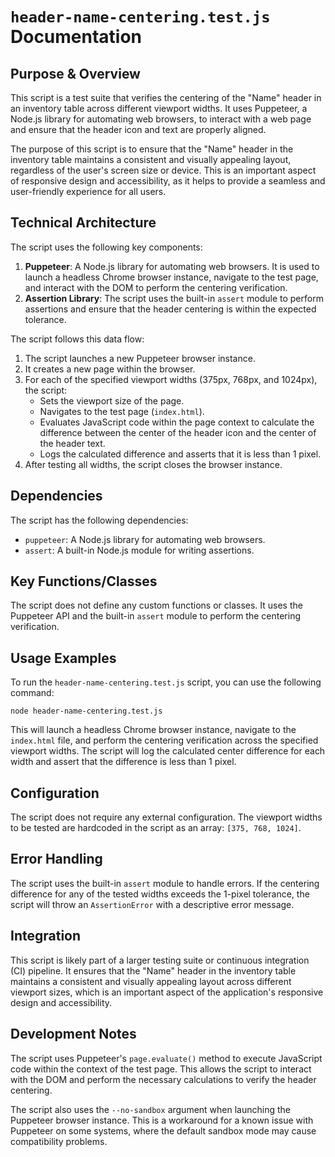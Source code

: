 # `header-name-centering.test.js` Documentation

## Purpose & Overview

This script is a test suite that verifies the centering of the "Name" header in an inventory table across different viewport widths. It uses Puppeteer, a Node.js library for automating web browsers, to interact with a web page and ensure that the header icon and text are properly aligned.

The purpose of this script is to ensure that the "Name" header in the inventory table maintains a consistent and visually appealing layout, regardless of the user's screen size or device. This is an important aspect of responsive design and accessibility, as it helps to provide a seamless and user-friendly experience for all users.

## Technical Architecture

The script uses the following key components:

1. **Puppeteer**: A Node.js library for automating web browsers. It is used to launch a headless Chrome browser instance, navigate to the test page, and interact with the DOM to perform the centering verification.
2. **Assertion Library**: The script uses the built-in `assert` module to perform assertions and ensure that the header centering is within the expected tolerance.

The script follows this data flow:

1. The script launches a new Puppeteer browser instance.
2. It creates a new page within the browser.
3. For each of the specified viewport widths (375px, 768px, and 1024px), the script:
   - Sets the viewport size of the page.
   - Navigates to the test page (`index.html`).
   - Evaluates JavaScript code within the page context to calculate the difference between the center of the header icon and the center of the header text.
   - Logs the calculated difference and asserts that it is less than 1 pixel.
1. After testing all widths, the script closes the browser instance.

## Dependencies

The script has the following dependencies:

- `puppeteer`: A Node.js library for automating web browsers.
- `assert`: A built-in Node.js module for writing assertions.

## Key Functions/Classes

The script does not define any custom functions or classes. It uses the Puppeteer API and the built-in `assert` module to perform the centering verification.

## Usage Examples

To run the `header-name-centering.test.js` script, you can use the following command:

```
node header-name-centering.test.js
```

This will launch a headless Chrome browser instance, navigate to the `index.html` file, and perform the centering verification across the specified viewport widths. The script will log the calculated center difference for each width and assert that the difference is less than 1 pixel.

## Configuration

The script does not require any external configuration. The viewport widths to be tested are hardcoded in the script as an array: `[375, 768, 1024]`.

## Error Handling

The script uses the built-in `assert` module to handle errors. If the centering difference for any of the tested widths exceeds the 1-pixel tolerance, the script will throw an `AssertionError` with a descriptive error message.

## Integration

This script is likely part of a larger testing suite or continuous integration (CI) pipeline. It ensures that the "Name" header in the inventory table maintains a consistent and visually appealing layout across different viewport sizes, which is an important aspect of the application's responsive design and accessibility.

## Development Notes

The script uses Puppeteer's `page.evaluate()` method to execute JavaScript code within the context of the test page. This allows the script to interact with the DOM and perform the necessary calculations to verify the header centering.

The script also uses the `--no-sandbox` argument when launching the Puppeteer browser instance. This is a workaround for a known issue with Puppeteer on some systems, where the default sandbox mode may cause compatibility problems.

